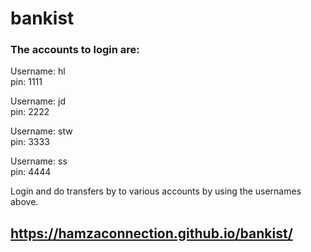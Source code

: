 # bankist

### The accounts to login are:

Username: hl  
pin: 1111

Username: jd  
pin: 2222

Username: stw  
pin: 3333

Username: ss  
pin: 4444

Login and do transfers by to various accounts by using the usernames above.

## https://hamzaconnection.github.io/bankist/

